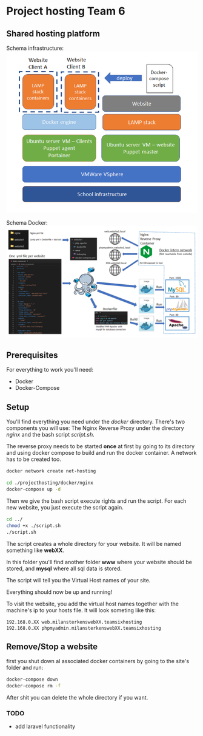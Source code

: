 # Project hosting Team 6
## Shared hosting platform

Schema infrastructure:\
![hosting infrastructure](./resources/schema_english.png)

Schema Docker:\
![schema docker](./resources/docker_schema.png)

## Prerequisites
For everything to work you'll need:
- Docker
- Docker-Compose
## Setup


You'll find everything you need under the _docker_ directory. There's two components you will use: The Nginx Reverse Proxy under the directory _nginx_ and the bash script _script.sh_. 

The reverse proxy needs to be started __once__ at first by going to its directory and using docker compose to build and run the docker container. A network has to be created too.
```bash
docker network create net-hosting
```

```bash
cd ./projecthosting/docker/nginx
docker-compose up -d
 ```

Then we give the bash script execute rights and run the script. For each new website, you just execute the script again.

```bash
cd ../
chmod +x ./script.sh
./script.sh
```

The script creates a whole directory for your website. It will be named something like __webXX__. 

In this folder you'll find another folder __www__ where your website should be stored, and __mysql__ where all sql data is stored.

The script will tell you the Virtual Host names of your site.

Everything should now be up and running!

To visit the website, you add the virtual host names together with the machine's ip to your hosts file. It will look someting like this:
```
192.168.0.XX web.milansterkenswebXX.teamsixhosting 
192.168.0.XX phpmyadmin.milansterkenswebXX.teamsixhosting
```


## Remove/Stop a website

first you shut down al associated docker containers by going to the site's folder and run:

```bash
docker-compose down
docker-compose rm -f
```
After shit you can delete the whole directory if you want.

### TODO
- add laravel functionality
